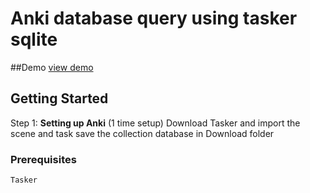 # Anki database query using tasker sqlite

##Demo
[view demo](https://www.youtube.com/watch?v=GSkraDeLva0)

## Getting Started
Step 1: **Setting up Anki** (1 time setup)
Download Tasker and import the scene and task
save the collection database in Download folder

### Prerequisites


```
Tasker
```



